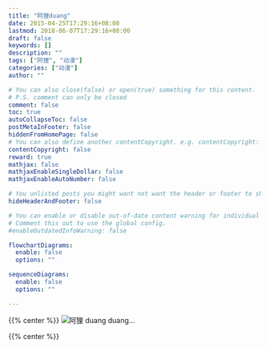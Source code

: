 ```yaml
---
title: "阿狸duang"
date: 2015-04-25T17:29:16+08:00
lastmod: 2018-06-07T17:29:16+08:00
draft: false
keywords: []
description: ""
tags: ["阿狸", "动漫"]
categories: ["动漫"]
author: ""

# You can also close(false) or open(true) something for this content.
# P.S. comment can only be closed
comment: false
toc: true
autoCollapseToc: false
postMetaInFooter: false
hiddenFromHomePage: false
# You can also define another contentCopyright. e.g. contentCopyright: "This is another copyright."
contentCopyright: false
reward: true
mathjax: false
mathjaxEnableSingleDollar: false
mathjaxEnableAutoNumber: false

# You unlisted posts you might want not want the header or footer to show
hideHeaderAndFooter: false

# You can enable or disable out-of-date content warning for individual post.
# Comment this out to use the global config.
#enableOutdatedInfoWarning: false

flowchartDiagrams:
  enable: false
  options: ""

sequenceDiagrams: 
  enable: false
  options: ""

---
```


{{% center %}}
![阿狸 duang][1]
duang...

  [1]: http://blog.891125.com/usr/uploads/2015/04/106648896.gif
{{% center %}}